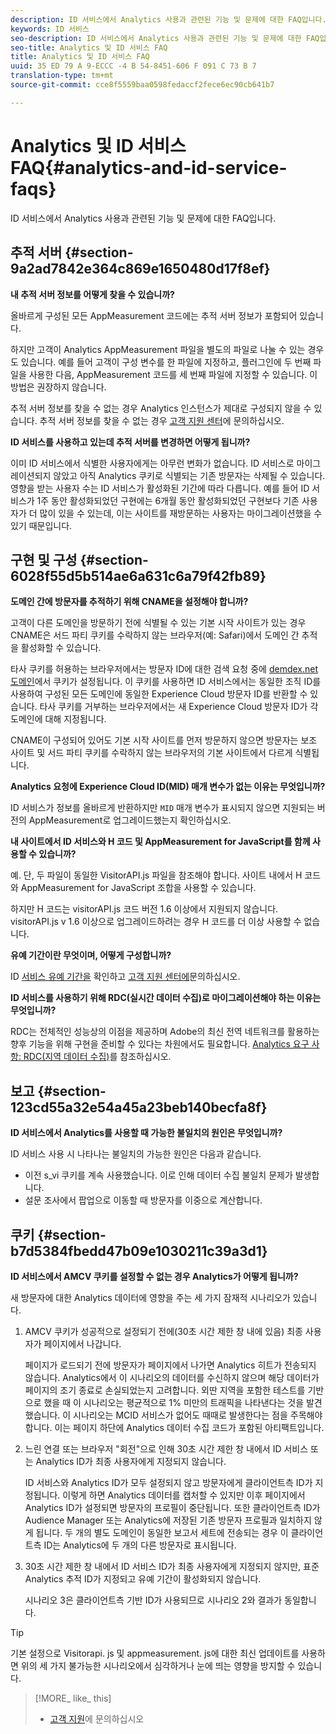 ```yaml
---
description: ID 서비스에서 Analytics 사용과 관련된 기능 및 문제에 대한 FAQ입니다.
keywords: ID 서비스
seo-description: ID 서비스에서 Analytics 사용과 관련된 기능 및 문제에 대한 FAQ입니다.
seo-title: Analytics 및 ID 서비스 FAQ
title: Analytics 및 ID 서비스 FAQ
uuid: 35 ED 79 A 9-ECCC -4 B 54-8451-606 F 091 C 73 B 7
translation-type: tm+mt
source-git-commit: cce8f5559baa0598fedaccf2fece6ec90cb641b7

---
```



# Analytics 및 ID 서비스 FAQ{#analytics-and-id-service-faqs}

ID 서비스에서 Analytics 사용과 관련된 기능 및 문제에 대한 FAQ입니다.

## 추적 서버 {#section-9a2ad7842e364c869e1650480d17f8ef}

**내 추적 서버 정보를 어떻게 찾을 수 있습니까?**

올바르게 구성된 모든 AppMeasurement 코드에는 추적 서버 정보가 포함되어 있습니다.

하지만 고객이 Analytics AppMeasurement 파일을 별도의 파일로 나눌 수 있는 경우도 있습니다. 예를 들어 고객이 구성 변수를 한 파일에 지정하고, 플러그인에 두 번째 파일을 사용한 다음, AppMeasurement 코드를 세 번째 파일에 지정할 수 있습니다. 이 방법은 권장하지 않습니다.

추적 서버 정보를 찾을 수 없는 경우 Analytics 인스턴스가 제대로 구성되지 않을 수 있습니다. 추적 서버 정보를 찾을 수 없는 경우 [고객 지원 센터](https://helpx.adobe.com/marketing-cloud/contact-support.html)에 문의하십시오.

**ID 서비스를 사용하고 있는데 추적 서버를 변경하면 어떻게 됩니까?**

이미 ID 서비스에서 식별한 사용자에게는 아무런 변화가 없습니다. ID 서비스로 마이그레이션되지 않았고 아직 Analytics 쿠키로 식별되는 기존 방문자는 삭제될 수 있습니다. 영향을 받는 사용자 수는 ID 서비스가 활성화된 기간에 따라 다릅니다. 예를 들어 ID 서비스가 1주 동안 활성화되었던 구현에는 6개월 동안 활성화되었던 구현보다 기존 사용자가 더 많이 있을 수 있는데, 이는 사이트를 재방문하는 사용자는 마이그레이션했을 수 있기 때문입니다.

## 구현 및 구성 {#section-6028f55d5b514ae6a631c6a79f42fb89}

**도메인 간에 방문자를 추적하기 위해 CNAME을 설정해야 합니까?**

고객이 다른 도메인을 방문하기 전에 식별될 수 있는 기본 시작 사이트가 있는 경우 CNAME은 서드 파티 쿠키를 수락하지 않는 브라우저(예: Safari)에서 도메인 간 추적을 활성화할 수 있습니다.

타사 쿠키를 허용하는 브라우저에서는 방문자 ID에 대한 검색 요청 중에 [demdex.net 도메인](https://marketing.adobe.com/resources/help/en_US/aam/demdex-calls.html)에서 쿠키가 설정됩니다. 이 쿠키를 사용하면 ID 서비스에서는 동일한 조직 ID를 사용하여 구성된 모든 도메인에 동일한 Experience Cloud 방문자 ID를 반환할 수 있습니다. 타사 쿠키를 거부하는 브라우저에서는 새 Experience Cloud 방문자 ID가 각 도메인에 대해 지정됩니다.

CNAME이 구성되어 있어도 기본 시작 사이트를 먼저 방문하지 않으면 방문자는 보조 사이트 및 서드 파티 쿠키를 수락하지 않는 브라우저의 기본 사이트에서 다르게 식별됩니다.

**Analytics 요청에 Experience Cloud ID(MID) 매개 변수가 없는 이유는 무엇입니까?**

ID 서비스가 정보를 올바르게 반환하지만 `MID` 매개 변수가 표시되지 않으면 지원되는 버전의 AppMeasurement로 업그레이드했는지 확인하십시오.

**내 사이트에서 ID 서비스와 H 코드 및 AppMeasurement for JavaScript를 함께 사용할 수 있습니까?**

예. 단, 두 파일이 동일한 VisitorAPI.js 파일을 참조해야 합니다. 사이트 내에서 H 코드와 AppMeasurement for JavaScript 조합을 사용할 수 있습니다.

하지만 H 코드는 visitorAPI.js 코드 버전 1.6 이상에서 지원되지 않습니다. visitorAPI.js v 1.6 이상으로 업그레이드하려는 경우 H 코드를 더 이상 사용할 수 없습니다.

**유예 기간이란 무엇이며, 어떻게 구성합니까?**

ID [서비스 유예 기간을](../mcvid-reference/mcvid-analytics-reference/mcvid-grace-period.md) 확인하고 [고객 지원 센터에](https://helpx.adobe.com/marketing-cloud/contact-support.html)문의하십시오.

**ID 서비스를 사용하기 위해 RDC(실시간 데이터 수집)로 마이그레이션해야 하는 이유는 무엇입니까?**

RDC는 전체적인 성능상의 이점을 제공하며 Adobe의 최신 전역 네트워크를 활용하는 향후 기능을 위해 구현을 준비할 수 있다는 차원에서도 필요합니다. [Analytics 요구 사항: RDC(지역 데이터 수집)](../mcvid-reference/mcvid-requirements.md#section-7d04bb013bc84a25bae3b148bc0ca25f)를 참조하십시오.

## 보고 {#section-123cd55a32e54a45a23beb140becfa8f}

**ID 서비스에서 Analytics를 사용할 때 가능한 불일치의 원인은 무엇입니까?**

ID 서비스 사용 시 나타나는 불일치의 가능한 원인은 다음과 같습니다.

* 이전 s_vi 쿠키를 계속 사용했습니다. 이로 인해 데이터 수집 불일치 문제가 발생합니다.
* 설문 조사에서 팝업으로 이동할 때 방문자를 이중으로 계산합니다.

## 쿠키 {#section-b7d5384fbedd47b09e1030211c39a3d1}

**ID 서비스에서 AMCV 쿠키를 설정할 수 없는 경우 Analytics가 어떻게 됩니까?**

새 방문자에 대한 Analytics 데이터에 영향을 주는 세 가지 잠재적 시나리오가 있습니다.

1. AMCV 쿠키가 성공적으로 설정되기 전에(30초 시간 제한 창 내에 있음) 최종 사용자가 페이지에서 나갑니다.

   페이지가 로드되기 전에 방문자가 페이지에서 나가면 Analytics 히트가 전송되지 않습니다. Analytics에서 이 시나리오의 데이터를 수신하지 않으며 해당 데이터가 페이지의 조기 종료로 손실되었는지 고려합니다. 외딴 지역을 포함한 테스트를 기반으로 했을 때 이 시나리오는 평균적으로 1% 미만의 트래픽을 나타낸다는 것을 발견했습니다. 이 시나리오는 MCID 서비스가 없어도 때때로 발생한다는 점을 주목해야 합니다. 이는 페이지 하단에 Analytics 데이터 수집 코드가 포함된 아티팩트입니다.

1. 느린 연결 또는 브라우저 &quot;회전&quot;으로 인해 30초 시간 제한 창 내에서 ID 서비스 또는 Analytics ID가 최종 사용자에게 지정되지 않습니다.

   ID 서비스와 Analytics ID가 모두 설정되지 않고 방문자에게 클라이언트측 ID가 지정됩니다. 이렇게 하면 Analytics 데이터를 캡처할 수 있지만 이후 페이지에서 Analytics ID가 설정되면 방문자의 프로필이 중단됩니다. 또한 클라이언트측 ID가 Audience Manager 또는 Analytics에 저장된 기존 방문자 프로필과 일치하지 않게 됩니다. 두 개의 별도 도메인이 동일한 보고서 세트에 전송되는 경우 이 클라이언트측 ID는 Analytics에 두 개의 다른 방문자로 표시됩니다.

1. 30초 시간 제한 창 내에서 ID 서비스 ID가 최종 사용자에게 지정되지 않지만, 표준 Analytics 추적 ID가 지정되고 유예 기간이 활성화되지 않습니다.

   시나리오 3은 클라이언트측 기반 ID가 사용되므로 시나리오 2와 결과가 동일합니다.

>[!TIP]
>
>기본 설정으로 Visitorapi. js 및 appmeasurement. js에 대한 최신 업데이트를 사용하면 위의 세 가지 불가능한 시나리오에서 심각하거나 눈에 띄는 영향을 방지할 수 있습니다.

>[!MORE_ like_ this]
>
>* [고객 지원](https://helpx.adobe.com/marketing-cloud/contact-support.html)에 문의하십시오

